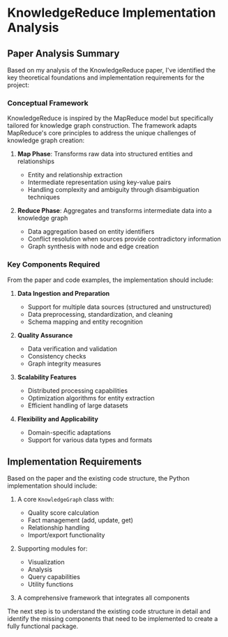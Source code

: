 # KnowledgeReduce Implementation Analysis

## Paper Analysis Summary

Based on my analysis of the KnowledgeReduce paper, I've identified the key theoretical foundations and implementation requirements for the project:

### Conceptual Framework
KnowledgeReduce is inspired by the MapReduce model but specifically tailored for knowledge graph construction. The framework adapts MapReduce's core principles to address the unique challenges of knowledge graph creation:

1. **Map Phase**: Transforms raw data into structured entities and relationships
   - Entity and relationship extraction
   - Intermediate representation using key-value pairs
   - Handling complexity and ambiguity through disambiguation techniques

2. **Reduce Phase**: Aggregates and transforms intermediate data into a knowledge graph
   - Data aggregation based on entity identifiers
   - Conflict resolution when sources provide contradictory information
   - Graph synthesis with node and edge creation

### Key Components Required
From the paper and code examples, the implementation should include:

1. **Data Ingestion and Preparation**
   - Support for multiple data sources (structured and unstructured)
   - Data preprocessing, standardization, and cleaning
   - Schema mapping and entity recognition

2. **Quality Assurance**
   - Data verification and validation
   - Consistency checks
   - Graph integrity measures

3. **Scalability Features**
   - Distributed processing capabilities
   - Optimization algorithms for entity extraction
   - Efficient handling of large datasets

4. **Flexibility and Applicability**
   - Domain-specific adaptations
   - Support for various data types and formats

## Implementation Requirements

Based on the paper and the existing code structure, the Python implementation should include:

1. A core `KnowledgeGraph` class with:
   - Quality score calculation
   - Fact management (add, update, get)
   - Relationship handling
   - Import/export functionality

2. Supporting modules for:
   - Visualization
   - Analysis
   - Query capabilities
   - Utility functions

3. A comprehensive framework that integrates all components

The next step is to understand the existing code structure in detail and identify the missing components that need to be implemented to create a fully functional package.
